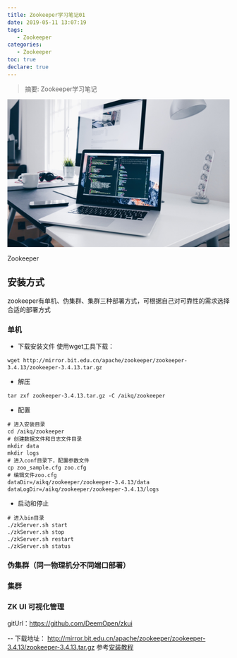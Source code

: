 ```yaml
---
title: Zookeeper学习笔记01
date: 2019-05-11 13:07:19
tags:
   - Zookeeper
categories:
   - Zookeeper
toc: true
declare: true
---
```


> 摘要: Zookeeper学习笔记

![](https://raw.githubusercontent.com/aikaiqiang/aikq-blog-comments/master/notepic/christopher-gower-291246-unsplash.jpg)
<!-- more -->
Zookeeper
## 安装方式
zookeeper有单机、伪集群、集群三种部署方式，可根据自己对可靠性的需求选择合适的部署方式
### 单机
- 下载安装文件
使用wget工具下载：
```shell
wget http://mirror.bit.edu.cn/apache/zookeeper/zookeeper-3.4.13/zookeeper-3.4.13.tar.gz
```
- 解压
```
tar zxf zookeeper-3.4.13.tar.gz -C /aikq/zookeeper
```
- 配置
```shell
# 进入安装目录
cd /aikq/zookeeper
# 创建数据文件和日志文件目录
mkdir data
mkdir logs
# 进入conf目录下，配置参数文件
cp zoo_sample.cfg zoo.cfg
# 编辑文件zoo.cfg
dataDir=/aikq/zookeeper/zookeeper-3.4.13/data
dataLogDir=/aikq/zookeeper/zookeeper-3.4.13/logs
```
- 启动和停止
```shell
# 进入bin目录
./zkServer.sh start
./zkServer.sh stop
./zkServer.sh restart
./zkServer.sh status
```

### 伪集群（同一物理机分不同端口部署）

### 集群

### ZK UI 可视化管理
gitUrl：https://github.com/DeemOpen/zkui




--
下载地址：
http://mirror.bit.edu.cn/apache/zookeeper/zookeeper-3.4.13/zookeeper-3.4.13.tar.gz
参考[安装教程](https://www.cnblogs.com/lsdb/p/7297731.html)

